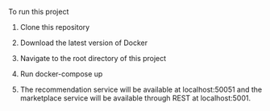 To run this project

1) Clone this repository

2) Download the latest version of Docker

3) Navigate to the root directory of this project

4) Run docker-compose up

5) The recommendation service will be available at localhost:50051 and the marketplace service will be available through REST at localhost:5001.
